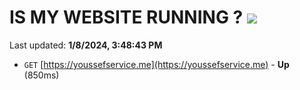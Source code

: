 # IS MY WEBSITE RUNNING ? [![](https://img.shields.io/static/v1?label=Sponsor&message=%E2%9D%A4&logo=GitHub&color=%23fe8e86)](https://github.com/sponsors/<username>)

Last updated: **1/8/2024, 3:48:43 PM**

- `GET` [https://youssefservice.me](https://youssefservice.me) - **Up** (850ms)
